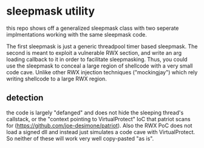 # sleepmask utility

this repo shows off a generalized sleepmask class with two seperate implmentations working with the same sleepmask code. 

The first sleepmask is just a generic threadpool timer based sleepmask. The second is meant to exploit a vulnerable RWX section, and write an arg loading callback to it in order to facilitate sleepmasking. Thus, you could use the sleepmask to conceal a large region of shellcode with a very small code cave. Unlike other RWX injection techniques ("mockingjay") which rely writing shellcode to a large RWX region.

## detection 

the code is largely "defanged" and does not hide the sleeping thread's callstack, or the "context pointing to VirtualProtect" IoC that patriot scans for (https://github.com/joe-desimone/patriot). Also the RWX PoC does not load a signed dll and instead just simulates a code cave with VirtualProtect. So neither of these will work very well copy-pasted "as is".
